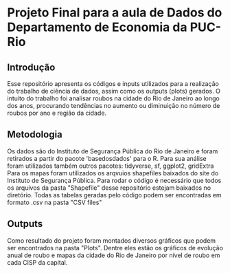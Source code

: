 # Projeto Final para a aula de Dados do Departamento de Economia da PUC-Rio

## Introdução
Esse repositório apresenta os códigos e inputs utilizados para a realização do trabalho de ciência de dados, assim como os outputs (plots) gerados.
O intuito do trabalho foi analisar roubos na cidade do Rio de Janeiro ao longo dos anos, procurando tendências no aumento ou diminuição no número de roubos por ano e região da cidade.

## Metodologia
Os dados são do Instituto de Segurança Pública do Rio de Janeiro e foram retirados a partir do pacote 'basedosdados' para o R. Para sua análise foram utilizados também outros pacotes: tidyverse, sf, ggplot2, gridExtra
Para os mapas foram utilizados os arqvuios shapefiles baixados do site do Instituto de Segurança Pública. Para rodar o código é necessário que todos os arquivos da pasta "Shapefile" desse repositório estejam baixados no diretório.
Todas as tabelas geradas pelo código podem ser encontradas em formato .csv na pasta "CSV files"

## Outputs
Como resultado do projeto foram montados diversos gráficos que podem ser encontrados na pasta "Plots". Dentre eles estão os gráficos de evolução anual de roubo e mapas da cidade do Rio de Janeiro por nível de roubo em cada CISP da capital.
